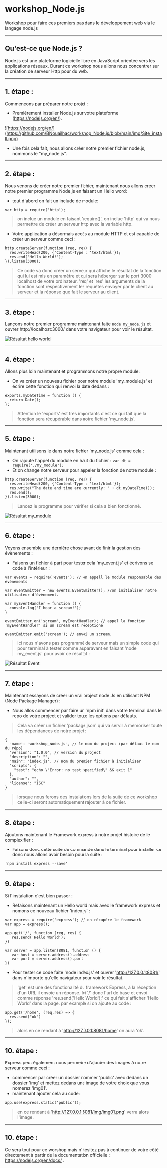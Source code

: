 # workshop_Node.js
Workshop pour faire ces premiers pas dans le développement web via le langage node.js

----------------------------
## Qu'est-ce que Node.js ?
Node.js est une plateforme logicielle libre en JavaScript orientée vers les applications réseaux. Durant ce workshop nous allons nous concentrer sur la création de serveur Http pour du web.

----------------------------
## 1. étape :
Commençons par préparer notre projet :

- Premièrement installer Node.js sur votre plateforme (https://nodejs.org/en/).

![https://nodejs.org/en/](https://github.com/BNouailhac/workshop_Node.js/blob/main/img/Site_install.png)

- Une fois cela fait, nous allons créer notre premier fichier node.js, nommons le "my_node.js".

----------------------------
## 2. étape :
Nous venons de créer notre premier fichier, maintenant nous allons créer notre premier programme Node.js en faisant un Hello word:

- tout d'abord on fait un include de module:
```
var http = require('http');
```
> on inclue un module en faisant 'require()', on inclue 'http' qui va nous permettre de créer un serveur http avec la variable http.

- Votre application a désormais accès au module HTTP et est capable de créer un serveur comme ceci :
```
http.createServer(function (req, res) {
  res.writeHead(200, {'Content-Type': 'text/html'});
  res.end('Hello World!');
}).listen(3000);
```
> Ce code va donc créer un serveur qui affiche le résultat de la fonction qui lui est mis en paramètre et qui sera héberger sur le port 3000 localhost de votre ordinateur. 'req' et 'res' les arguments de la fonction sont respectivement les requêtes envoyer par le client au serveur et la réponse que fait le serveur au client.

----------------------------
## 3. étape :
Lançons notre premier programme maintenant faite ```node my_node.js``` et ouvrer http://localhost:3000/ dans votre navigateur pour voir le résultat.

![Résultat hello world](https://github.com/BNouailhac/workshop_Node.js/blob/main/img/R%C3%A9sultat_hello_world.png)

----------------------------
## 4. étape :
Allons plus loin maintenant et programmons notre propre module:

- On va créer un nouveau fichier pour notre module 'my_module.js' et écrire cette fonction qui renvoi la date dedans :
```
exports.myDateTime = function () {
  return Date();
};
```
> Attention le 'exports' est très importants c'est ce qui fait que la fonction sera récupérable dans notre fichier 'my_node.js'.

----------------------------
## 5. étape :
Maintenant utilisons le dans notre fichier 'my_node.js' comme cela :

- On rajoute l'appel du module en haut du fichier : ```var dt = require('./my_module'); ```
- Et on change notre serveur pour appeler la fonction de notre module :
```
http.createServer(function (req, res) {
  res.writeHead(200, {'Content-Type': 'text/html'});
  res.write("The date and time are currently: " + dt.myDateTime());
  res.end();
}).listen(3000);
```
> Lancez le programme pour vérifier si cela a bien fonctionné.

![Résultat my_module](https://github.com/BNouailhac/workshop_Node.js/blob/main/img/R%C3%A9sultat_my_module.png)

----------------------------
## 6. étape :
Voyons ensemble une dernière chose avant de finir la gestion des évènements :

- Faisons un fichier à part pour tester cela 'my_event.js' et écrivons se code à l'intérieur :
```
var events = require('events'); // on appell le module responsable des évènements

var eventEmitter = new events.EventEmitter(); //on initialiser notre utilisateur d'évènement.

var myEventHandler = function () {
  console.log('I hear a scream!');
}

eventEmitter.on('scream', myEventHandler); // appel la fonction 'myEventHandler' si un scream est réceptioné

eventEmitter.emit('scream'); // envoi un scream.
```
> ici nous n'avons pas programmé de serveur mais un simple code qui pour terminal à tester comme auparavant en faisant 'node my_event.js' pour avoir ce résultat :

![Résultat Event](https://github.com/BNouailhac/workshop_Node.js/blob/main/img/R%C3%A9sultat_Event.png)

----------------------------
## 7. étape :
Maintenant essayons de créer un vrai project node Js en utilisant NPM (Node Package Manager) :

- Nous allos commencer par faire un 'npm init' dans votre terminal dans le repo de votre project et valider toute les options par défauts.

> Cela va créer un fichier 'package.json' qui va servir à memoriser toute les dépendances de notre projet :

```
{
  "name": "workshop_Node.js", // le nom du project (par défaut le nom du répo)
  "version": "1.0.0", // version du project
  "description": "",
  "main": "index.js", // nom du premier fichier à initialiser
  "scripts": {
    "test": "echo \"Error: no test specified\" && exit 1"
  },
  "author": "",
  "license": "ISC"
}
```

> lorsque nous ferons des instalations lors de la suite de ce workshop celle-ci seront automatiquement rajouter à ce fichier.

----------------------------
## 8. étape :
Ajoutons maintenant le Framework express à notre projet histoire de le complexifier :

- Faisons donc cette suite de commande dans le terminal pour installer ce donc nous allons avoir besoin pour la suite :
```
'npm install express --save'
```

----------------------------
## 9. étape :
Si l'instalation c'est bien passer :

- Refaisons maintenant un Hello world mais avec le framework express et nomons ce nouveau fichier 'index.js' :
```
var express = require('express'); // on récupére le framework
var app = express();

app.get('/', function (req, res) {
   res.send('Hello World');
})

var server = app.listen(8081, function () {
   var host = server.address().address
   var port = server.address().port
})
```
- Pour tester ce code faite 'node index.js' et ouvrer 'http://127.0.0.1:8081/' dans n'importe qu'elle navigateur pour voir le résultat.

> 'get' est une des fonctionalité du framework Express, à la réception d'un URL il envoie un réponse.
> Ici '/' donc l'url de base et envoi comme réponse 'res.send('Hello World');' ce qui fait s'afficher 'Hello World' dans la page.
> par example si on ajoute au code :

```
app.get('/home', (req,res) => {
  res.send("ok")
});
```

> alors en ce rendant à 'http://127.0.0.1:8081/home' on aura 'ok'.

----------------------------
## 10. étape :
Express peut également nous permetre d'ajouter des images à notre serveur comme ceci :

- commencer par créer un dossier nommer 'public' avec dedans un dossier 'img' et mettez dedans une image de votre choix que vous nomerez 'img01'.
- maintenant ajouter cela au code:

```
app.use(express.static('public'));
```
> en ce rendant à 'http://127.0.0.1:8081/img/img01.png' verra alors l'image.

----------------------------
## 10. étape :
Ce sera tout pour ce worshop mais n'hésitez pas à continuer de votre côté directement à partir de la documentation officielle : https://nodejs.org/en/docs/ .

